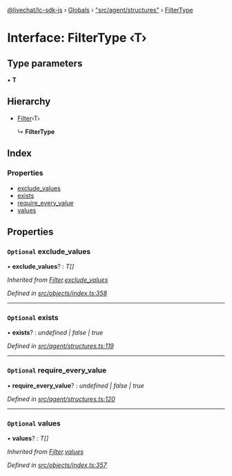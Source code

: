 [@livechat/lc-sdk-js](../README.md) › [Globals](../globals.md) › ["src/agent/structures"](../modules/_src_agent_structures_.md) › [FilterType](_src_agent_structures_.filtertype.md)

# Interface: FilterType ‹**T**›

## Type parameters

▪ **T**

## Hierarchy

* [Filter](_src_objects_index_.filter.md)‹T›

  ↳ **FilterType**

## Index

### Properties

* [exclude_values](_src_agent_structures_.filtertype.md#optional-exclude_values)
* [exists](_src_agent_structures_.filtertype.md#optional-exists)
* [require_every_value](_src_agent_structures_.filtertype.md#optional-require_every_value)
* [values](_src_agent_structures_.filtertype.md#optional-values)

## Properties

### `Optional` exclude_values

• **exclude_values**? : *T[]*

*Inherited from [Filter](_src_objects_index_.filter.md).[exclude_values](_src_objects_index_.filter.md#optional-exclude_values)*

*Defined in [src/objects/index.ts:358](https://github.com/livechat/lc-sdk-js/blob/61db942/src/objects/index.ts#L358)*

___

### `Optional` exists

• **exists**? : *undefined | false | true*

*Defined in [src/agent/structures.ts:119](https://github.com/livechat/lc-sdk-js/blob/61db942/src/agent/structures.ts#L119)*

___

### `Optional` require_every_value

• **require_every_value**? : *undefined | false | true*

*Defined in [src/agent/structures.ts:120](https://github.com/livechat/lc-sdk-js/blob/61db942/src/agent/structures.ts#L120)*

___

### `Optional` values

• **values**? : *T[]*

*Inherited from [Filter](_src_objects_index_.filter.md).[values](_src_objects_index_.filter.md#optional-values)*

*Defined in [src/objects/index.ts:357](https://github.com/livechat/lc-sdk-js/blob/61db942/src/objects/index.ts#L357)*
